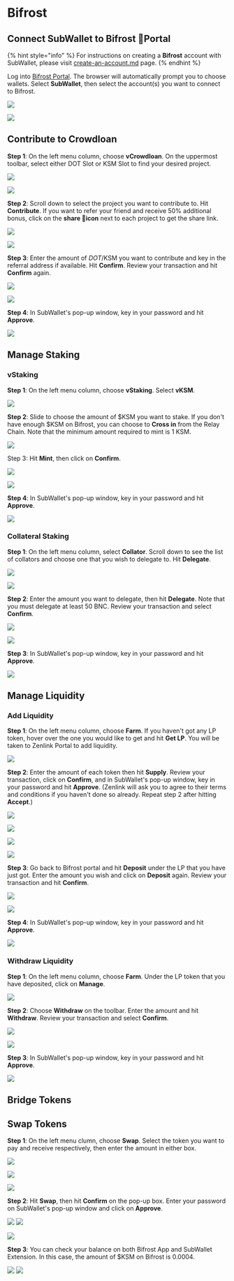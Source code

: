 # Bifrost

## Connect SubWallet to Bifrost Portal

{% hint style="info" %}
For instructions on creating a **Bifrost** account with SubWallet, please visit [create-an-account.md](../user-guide/create-an-account.md "mention") page.
{% endhint %}

Log into [Bifrost Portal](https://bifrost.app/). The browser will automatically prompt you to choose wallets. Select **SubWallet**, then select the account(s) you want to connect to Bifrost.

![](<../.gitbook/assets/Screen Shot 2022-04-27 at 11.16.50.png>)

![](<../.gitbook/assets/Screen Shot 2022-04-27 at 11.51.59.png>)

## Contribute to Crowdloan

**Step 1**: On the left menu column, choose **vCrowdloan**. On the uppermost toolbar, select either DOT Slot or KSM Slot to find your desired project.

![](<../.gitbook/assets/Screen Shot 2022-04-27 at 15.27.27 (1).png>)

![](<../.gitbook/assets/Screen Shot 2022-05-10 at 11.53.57.png>)

**Step 2**: Scroll down to select the project you want to contribute to. Hit **Contribute**. If you want to refer your friend and receive 50% additional bonus, click on the **share icon** next to each project to get the share link.

![](<../.gitbook/assets/Screen Shot 2022-05-10 at 11.59.33.png>)

![](<../.gitbook/assets/Screen Shot 2022-05-10 at 12.00.36.png>)

**Step 3**: Enter the amount of $DOT/$KSM you want to contribute and key in the referral address if available. Hit **Confirm**. Review your transaction and hit **Confirm** again.

![](<../.gitbook/assets/Screen Shot 2022-05-10 at 12.04.08.png>)

![](<../.gitbook/assets/Screen Shot 2022-05-10 at 12.06.10.png>)

**Step 4**: In SubWallet's pop-up window, key in your password and hit **Approve**.

![](<../.gitbook/assets/Screen Shot 2022-05-10 at 12.09.20.png>)

## Manage Staking

### vStaking&#x20;

**Step 1**: On the left menu column, choose **vStaking**. Select **vKSM**.

![](<../.gitbook/assets/Screen Shot 2022-05-10 at 12.26.47.png>)

**Step 2**: Slide to choose the amount of $KSM you want to stake. If you don't have enough $KSM on Bifrost, you can choose to **Cross in** from the Relay Chain. Note that the minimum amount required to mint is 1 KSM.&#x20;

![](<../.gitbook/assets/Screen Shot 2022-05-10 at 14.08.47.png>)

Step 3: Hit **Mint**, then click on **Confirm**.

![](<../.gitbook/assets/Screen Shot 2022-05-10 at 14.25.40.png>)

![](<../.gitbook/assets/Screen Shot 2022-05-10 at 14.31.26.png>)

**Step 4**: In SubWallet's pop-up window, key in your password and hit **Approve**.

![](<../.gitbook/assets/Screen Shot 2022-05-10 at 14.42.29.png>)

### Collateral Staking

**Step 1**: On the left menu column, select **Collator**. Scroll down to see the list of collators and choose one that you wish to delegate to. Hit **Delegate**.

![](<../.gitbook/assets/Screen Shot 2022-05-10 at 15.43.20.png>)

![](<../.gitbook/assets/Screen Shot 2022-05-10 at 15.45.56.png>)

**Step 2**: Enter the amount you want to delegate, then hit **Delegate**. Note that you must delegate at least 50 BNC. Review your transaction and select **Confirm**.

![](<../.gitbook/assets/Screen Shot 2022-05-10 at 15.58.42.png>)

![](<../.gitbook/assets/Screen Shot 2022-05-10 at 15.58.51.png>)

**Step 3**: In SubWallet's pop-up window, key in your password and hit **Approve**.

![](<../.gitbook/assets/Screen Shot 2022-05-10 at 16.01.25.png>)

## Manage Liquidity

### Add Liquidity

**Step 1**: On the left menu column, choose **Farm**. If you haven't got any LP token, hover over the one you would like to get and hit **Get LP**. You will be taken to Zenlink Portal to add liquidity.

![](<../.gitbook/assets/Screen Shot 2022-05-10 at 14.51.16.png>)

**Step 2**: Enter the amount of each token then hit **Supply**. Review your transaction, click on **Confirm**, and in SubWallet's pop-up window, key in your password and hit **Approve**. (Zenlink will ask you to agree to their terms and conditions if you haven't done so already. Repeat step 2 after hitting **Accept**.)

![](<../.gitbook/assets/Screen Shot 2022-05-10 at 15.02.33.png>)

![](<../.gitbook/assets/Screen Shot 2022-05-10 at 15.02.44.png>)

![](<../.gitbook/assets/Screen Shot 2022-05-10 at 15.03.03.png>)

![](<../.gitbook/assets/Screen Shot 2022-05-10 at 15.03.52.png>)

**Step 3**: Go back to Bifrost portal and hit **Deposit** under the LP that you have just got. Enter the amount you wish and click on **Deposit** again. Review your transaction and hit **Confirm**.

![](<../.gitbook/assets/Screen Shot 2022-05-10 at 15.11.46.png>)

![](<../.gitbook/assets/Screen Shot 2022-05-10 at 15.13.58.png>)

**Step 4**: In SubWallet's pop-up window, key in your password and hit **Approve**.

![](<../.gitbook/assets/Screen Shot 2022-05-10 at 15.14.42.png>)

### Withdraw Liquidity

**Step 1**: On the left menu column, choose **Farm**. Under the LP token that you have deposited, click on **Manage**.

![](<../.gitbook/assets/Screen Shot 2022-05-10 at 15.29.46.png>)

**Step 2**: Choose **Withdraw** on the toolbar. Enter the amount and hit **Withdraw**. Review your transaction and select **Confirm**.

![](<../.gitbook/assets/Screen Shot 2022-05-10 at 15.31.33.png>)

![](<../.gitbook/assets/Screen Shot 2022-05-10 at 15.32.42.png>)

**Step 3**: In SubWallet's pop-up window, key in your password and hit **Approve**.

![](<../.gitbook/assets/Screen Shot 2022-05-10 at 15.33.58.png>)

## Bridge Tokens

## Swap Tokens

**Step 1**: On the left menu clumn, choose **Swap**. Select the token you want to pay and receive respectively, then enter the amount in either box.

![](<../.gitbook/assets/Screen Shot 2022-04-27 at 11.57.30.png>)

![](<../.gitbook/assets/Screen Shot 2022-04-27 at 11.57.54.png>)

![](<../.gitbook/assets/Screen Shot 2022-04-27 at 12.02.45.png>)

**Step 2**: Hit **Swap**, then hit **Confirm** on the pop-up box. Enter your password on SubWallet's pop-up window and click on **Approve**.&#x20;

![](<../.gitbook/assets/Screen Shot 2022-04-27 at 15.00.26.png>) ![](<../.gitbook/assets/Screen Shot 2022-04-27 at 15.00.45.png>)

![](<../.gitbook/assets/Screen Shot 2022-04-27 at 15.09.23.png>)

**Step 3**: You can check your balance on both Bifrost App and SubWallet Extension. In this case, the amount of $KSM on Bifrost is 0.0004.

![](<../.gitbook/assets/Screen Shot 2022-04-27 at 15.11.19 (1).png>) ![](<../.gitbook/assets/Screen Shot 2022-04-27 at 15.11.54 (1).png>)
